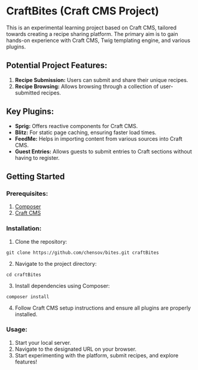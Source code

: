 # CraftBites (Craft CMS Project)

This is an experimental learning project based on Craft CMS, tailored towards creating a recipe sharing platform. The primary aim is to gain hands-on experience with Craft CMS, Twig templating engine, and various plugins.

## Potential Project Features:

1. **Recipe Submission:** Users can submit and share their unique recipes.
2. **Recipe Browsing:** Allows browsing through a collection of user-submitted recipes.

## Key Plugins:

- **Sprig:** Offers reactive components for Craft CMS.
- **Blitz:** For static page caching, ensuring faster load times.
- **FeedMe:** Helps in importing content from various sources into Craft CMS.
- **Guest Entries:** Allows guests to submit entries to Craft sections without having to register.

## Getting Started

### Prerequisites:

1. [Composer](https://getcomposer.org/)
2. [Craft CMS](https://craftcms.com/docs/4.x/installation.html)

### Installation:

1. Clone the repository:

```
git clone https://github.com/chensov/bites.git craftBites
```

2. Navigate to the project directory:

```
cd craftBites
```

3. Install dependencies using Composer:

```
composer install
```

4. Follow Craft CMS setup instructions and ensure all plugins are properly installed.

### Usage:

1. Start your local server.
2. Navigate to the designated URL on your browser.
3. Start experimenting with the platform, submit recipes, and explore features!
